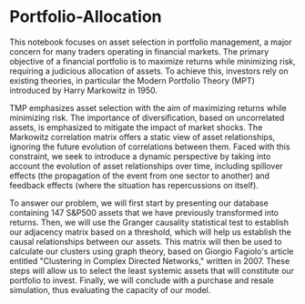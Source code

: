 # Portfolio-Allocation

This notebook focuses on asset selection in portfolio management, a major concern for many traders operating in financial markets. The primary objective of a financial portfolio is to maximize returns while minimizing risk, requiring a judicious allocation of assets. To achieve this, investors rely on existing theories, in particular the Modern Portfolio Theory (MPT) introduced by Harry Markowitz in 1950.

TMP emphasizes asset selection with the aim of maximizing returns while minimizing risk. The importance of diversification, based on uncorrelated assets, is emphasized to mitigate the impact of market shocks. The Markowitz correlation matrix offers a static view of asset relationships, ignoring the future evolution of correlations between them. Faced with this constraint, we seek to introduce a dynamic perspective by taking into account the evolution of asset relationships over time, including spillover effects (the propagation of the event from one sector to another) and feedback effects (where the situation has repercussions on itself).

To answer our problem, we will first start by presenting our database containing 147 S&P500 assets that we have previously transformed into returns. Then, we will use the Granger causality statistical test to establish our adjacency matrix based on a threshold, which will help us establish the causal relationships between our assets. This matrix will then be used to calculate our clusters using graph theory, based on Giorgio Fagiolo's article entitled "Clustering in Complex Directed Networks," written in 2007. These steps will allow us to select the least systemic assets that will constitute our portfolio to invest. Finally, we will conclude with a purchase and resale simulation, thus evaluating the capacity of our model.
